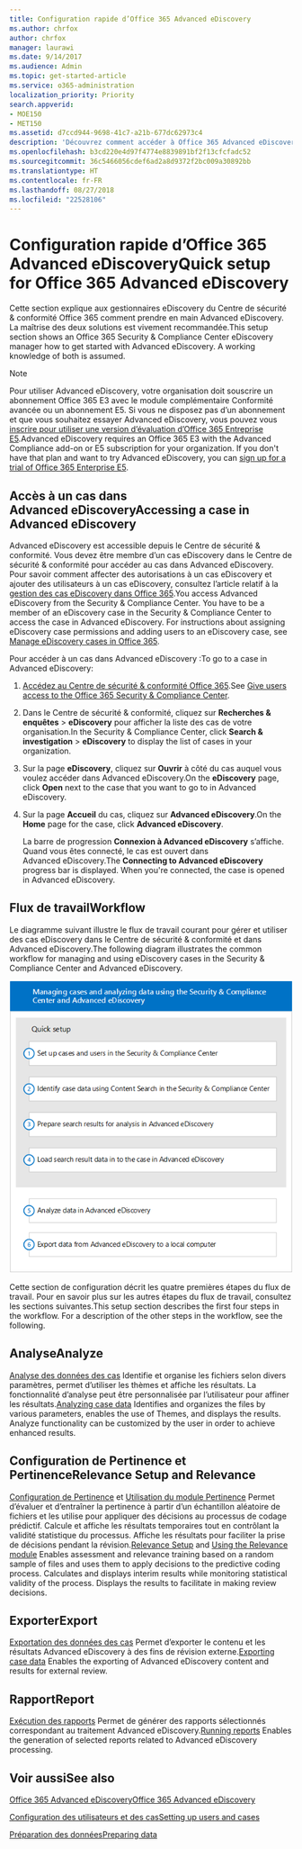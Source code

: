 ```yaml
---
title: Configuration rapide d’Office 365 Advanced eDiscovery
ms.author: chrfox
author: chrfox
manager: laurawi
ms.date: 9/14/2017
ms.audience: Admin
ms.topic: get-started-article
ms.service: o365-administration
localization_priority: Priority
search.appverid:
- MOE150
- MET150
ms.assetid: d7ccd944-9698-41c7-a21b-677dc62973c4
description: 'Découvrez comment accéder à Office 365 Advanced eDiscovery à partir du Centre de sécurité &amp; conformité Office 365 et consultez un flux de travail classique dans Advanced eDiscovery.  '
ms.openlocfilehash: b3cd220e4d97f4774e8839891bf2f13cfcfadc52
ms.sourcegitcommit: 36c5466056cdef6ad2a8d9372f2bc009a30892bb
ms.translationtype: HT
ms.contentlocale: fr-FR
ms.lasthandoff: 08/27/2018
ms.locfileid: "22528106"
---
```

# <a name="quick-setup-for-office-365-advanced-ediscovery"></a><span data-ttu-id="592fc-103">Configuration rapide d’Office 365 Advanced eDiscovery</span><span class="sxs-lookup"><span data-stu-id="592fc-103">Quick setup for Office 365 Advanced eDiscovery</span></span>

<span data-ttu-id="592fc-p101">Cette section explique aux gestionnaires eDiscovery du Centre de sécurité &amp; conformité Office 365 comment prendre en main Advanced eDiscovery. La maîtrise des deux solutions est vivement recommandée.</span><span class="sxs-lookup"><span data-stu-id="592fc-p101">This setup section shows an Office 365 Security &amp; Compliance Center eDiscovery manager how to get started with Advanced eDiscovery. A working knowledge of both is assumed.</span></span>
  
> [!NOTE]
> <span data-ttu-id="592fc-p102">Pour utiliser Advanced eDiscovery, votre organisation doit souscrire un abonnement Office 365 E3 avec le module complémentaire Conformité avancée ou un abonnement E5. Si vous ne disposez pas d’un abonnement et que vous souhaitez essayer Advanced eDiscovery, vous pouvez vous [inscrire pour utiliser une version d’évaluation d’Office 365 Entreprise E5](https://go.microsoft.com/fwlink/p/?LinkID=698279).</span><span class="sxs-lookup"><span data-stu-id="592fc-p102">Advanced eDiscovery requires an Office 365 E3 with the Advanced Compliance add-on or E5 subscription for your organization. If you don't have that plan and want to try Advanced eDiscovery, you can [sign up for a trial of Office 365 Enterprise E5](https://go.microsoft.com/fwlink/p/?LinkID=698279).</span></span> 
  
## <a name="accessing-a-case-in-advanced-ediscovery"></a><span data-ttu-id="592fc-108">Accès à un cas dans Advanced eDiscovery</span><span class="sxs-lookup"><span data-stu-id="592fc-108">Accessing a case in Advanced eDiscovery</span></span>

<span data-ttu-id="592fc-p103">Advanced eDiscovery est accessible depuis le Centre de sécurité &amp; conformité. Vous devez être membre d’un cas eDiscovery dans le Centre de sécurité &amp; conformité pour accéder au cas dans Advanced eDiscovery. Pour savoir comment affecter des autorisations à un cas eDiscovery et ajouter des utilisateurs à un cas eDiscovery, consultez l’article relatif à la [gestion des cas eDiscovery dans Office 365](manage-ediscovery-cases.md).</span><span class="sxs-lookup"><span data-stu-id="592fc-p103">You access Advanced eDiscovery from the Security &amp; Compliance Center. You have to be a member of an eDiscovery case in the Security &amp; Compliance Center to access the case in Advanced eDiscovery. For instructions about assigning eDiscovery case permissions and adding users to an eDiscovery case, see [Manage eDiscovery cases in Office 365](manage-ediscovery-cases.md).</span></span> 
  
<span data-ttu-id="592fc-112">Pour accéder à un cas dans Advanced eDiscovery :</span><span class="sxs-lookup"><span data-stu-id="592fc-112">To go to a case in Advanced eDiscovery:</span></span> 
  
1. <span data-ttu-id="592fc-113">[Accédez au Centre de sécurité &amp; conformité Office 365](go-to-the-securitycompliance-center.md).</span><span class="sxs-lookup"><span data-stu-id="592fc-113">See [Give users access to the Office 365 Security &amp; Compliance Center](go-to-the-securitycompliance-center.md).</span></span> 
    
2. <span data-ttu-id="592fc-114">Dans le Centre de sécurité &amp; conformité, cliquez sur **Recherches &amp; enquêtes** \> **eDiscovery** pour afficher la liste des cas de votre organisation.</span><span class="sxs-lookup"><span data-stu-id="592fc-114">In the Security &amp; Compliance Center, click **Search &amp; investigation** \> **eDiscovery** to display the list of cases in your organization.</span></span> 
    
3. <span data-ttu-id="592fc-115">Sur la page **eDiscovery**, cliquez sur **Ouvrir** à côté du cas auquel vous voulez accéder dans Advanced eDiscovery.</span><span class="sxs-lookup"><span data-stu-id="592fc-115">On the **eDiscovery** page, click **Open** next to the case that you want to go to in Advanced eDiscovery.</span></span> 
    
4. <span data-ttu-id="592fc-116">Sur la page **Accueil** du cas, cliquez sur **Advanced eDiscovery**.</span><span class="sxs-lookup"><span data-stu-id="592fc-116">On the **Home** page for the case, click **Advanced eDiscovery**.</span></span>
    
    <span data-ttu-id="592fc-p104">La barre de progression **Connexion à Advanced eDiscovery** s’affiche. Quand vous êtes connecté, le cas est ouvert dans Advanced eDiscovery.</span><span class="sxs-lookup"><span data-stu-id="592fc-p104">The **Connecting to Advanced eDiscovery** progress bar is displayed. When you're connected, the case is opened in Advanced eDiscovery.</span></span> 
    
## <a name="workflow"></a><span data-ttu-id="592fc-119">Flux de travail</span><span class="sxs-lookup"><span data-stu-id="592fc-119">Workflow</span></span>

<span data-ttu-id="592fc-120">Le diagramme suivant illustre le flux de travail courant pour gérer et utiliser des cas eDiscovery dans le Centre de sécurité &amp; conformité et dans Advanced eDiscovery.</span><span class="sxs-lookup"><span data-stu-id="592fc-120">The following diagram illustrates the common workflow for managing and using eDiscovery cases in the Security &amp; Compliance Center and Advanced eDiscovery.</span></span> 
  
![Ce diagramme présente les quatre phases de configuration d’Office 365 Advanced eDiscovery, à savoir la configuration des utilisateurs &amp; des cas, l’identification des données des cas, l’exportation et le traitement. Il indique ensuite les phases d’analyse et d’exportation vers l’ordinateur local.](media/76589ccc-789d-4581-b3a8-98d339b05979.png)
  
<span data-ttu-id="592fc-p105">Cette section de configuration décrit les quatre premières étapes du flux de travail. Pour en savoir plus sur les autres étapes du flux de travail, consultez les sections suivantes.</span><span class="sxs-lookup"><span data-stu-id="592fc-p105">This setup section describes the first four steps in the workflow. For a description of the other steps in the workflow, see the following.</span></span>
  
## <a name="analyze"></a><span data-ttu-id="592fc-124">Analyse</span><span class="sxs-lookup"><span data-stu-id="592fc-124">Analyze</span></span>

<span data-ttu-id="592fc-p106">[Analyse des données des cas](analyze-case-data-with-advanced-ediscovery.md) Identifie et organise les fichiers selon divers paramètres, permet d’utiliser les thèmes et affiche les résultats. La fonctionnalité d’analyse peut être personnalisée par l’utilisateur pour affiner les résultats.</span><span class="sxs-lookup"><span data-stu-id="592fc-p106">[Analyzing case data](analyze-case-data-with-advanced-ediscovery.md) Identifies and organizes the files by various parameters, enables the use of Themes, and displays the results. Analyze functionality can be customized by the user in order to achieve enhanced results.</span></span> 
  
## <a name="relevance-setup-and-relevance"></a><span data-ttu-id="592fc-127">Configuration de Pertinence et Pertinence</span><span class="sxs-lookup"><span data-stu-id="592fc-127">Relevance Setup and Relevance</span></span>

<span data-ttu-id="592fc-p107">[Configuration de Pertinence](manage-relevance-setup-in-advanced-ediscovery.md) et [Utilisation du module Pertinence](use-relevance-in-advanced-ediscovery.md) Permet d’évaluer et d’entraîner la pertinence à partir d’un échantillon aléatoire de fichiers et les utilise pour appliquer des décisions au processus de codage prédictif. Calcule et affiche les résultats temporaires tout en contrôlant la validité statistique du processus. Affiche les résultats pour faciliter la prise de décisions pendant la révision.</span><span class="sxs-lookup"><span data-stu-id="592fc-p107">[Relevance Setup](manage-relevance-setup-in-advanced-ediscovery.md) and [Using the Relevance module](use-relevance-in-advanced-ediscovery.md) Enables assessment and relevance training based on a random sample of files and uses them to apply decisions to the predictive coding process. Calculates and displays interim results while monitoring statistical validity of the process. Displays the results to facilitate in making review decisions.</span></span> 
  
## <a name="export"></a><span data-ttu-id="592fc-131">Exporter</span><span class="sxs-lookup"><span data-stu-id="592fc-131">Export</span></span>

<span data-ttu-id="592fc-132">[Exportation des données des cas](export-case-data-in-advanced-ediscovery.md) Permet d’exporter le contenu et les résultats Advanced eDiscovery à des fins de révision externe.</span><span class="sxs-lookup"><span data-stu-id="592fc-132">[Exporting case data](export-case-data-in-advanced-ediscovery.md) Enables the exporting of Advanced eDiscovery content and results for external review.</span></span> 
  
## <a name="report"></a><span data-ttu-id="592fc-133">Rapport</span><span class="sxs-lookup"><span data-stu-id="592fc-133">Report</span></span>

<span data-ttu-id="592fc-134">[Exécution des rapports](run-reports-in-advanced-ediscovery.md) Permet de générer des rapports sélectionnés correspondant au traitement Advanced eDiscovery.</span><span class="sxs-lookup"><span data-stu-id="592fc-134">[Running reports](run-reports-in-advanced-ediscovery.md) Enables the generation of selected reports related to Advanced eDiscovery processing.</span></span> 
  
## <a name="see-also"></a><span data-ttu-id="592fc-135">Voir aussi</span><span class="sxs-lookup"><span data-stu-id="592fc-135">See also</span></span>

[<span data-ttu-id="592fc-136">Office 365 Advanced eDiscovery</span><span class="sxs-lookup"><span data-stu-id="592fc-136">Office 365 Advanced eDiscovery</span></span>](office-365-advanced-ediscovery.md)
  
[<span data-ttu-id="592fc-137">Configuration des utilisateurs et des cas</span><span class="sxs-lookup"><span data-stu-id="592fc-137">Setting up users and cases</span></span>](set-up-users-and-cases-in-advanced-ediscovery.md)
  
[<span data-ttu-id="592fc-138">Préparation des données</span><span class="sxs-lookup"><span data-stu-id="592fc-138">Preparing data</span></span>](prepare-data-for-advanced-ediscovery.md)

